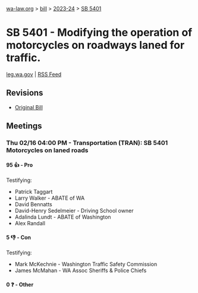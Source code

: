 [wa-law.org](/) > [bill](/bill/) > [2023-24](/bill/2023-24/) > [SB 5401](/bill/2023-24/sb/5401/)

# SB 5401 - Modifying the operation of motorcycles on roadways laned for traffic.
[leg.wa.gov](https://app.leg.wa.gov/billsummary?BillNumber=5401&Year=2023&Initiative=false) | [RSS Feed](./rss.xml)

## Revisions
* [Original Bill](1/)

## Meetings
### Thu 02/16 04:00 PM - Transportation (TRAN): SB 5401 Motorcycles on laned roads
#### 95 👍 - Pro
Testifying:
* Patrick Taggart
* Larry Walker - ABATE of WA
* David Bennatts
* David-Henry Sedelmeier - Driving School owner
* Adalinda Lundt - ABATE of Washington
* Alex Randall

#### 5 👎 - Con
Testifying:
* Mark McKechnie - Washington Traffic Safety Commission
* James McMahan - WA Assoc Sheriffs & Police Chiefs

#### 0 ❓ - Other
